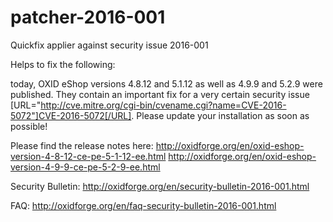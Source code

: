 # patcher-2016-001
Quickfix applier against security issue 2016-001

Helps to fix the following:

today, OXID eShop versions 4.8.12 and 5.1.12 as well as 4.9.9 and 5.2.9 were published. They contain an important fix for a very certain security issue [URL="http://cve.mitre.org/cgi-bin/cvename.cgi?name=CVE-2016-5072"]CVE-2016-5072[/URL]. Please update your installation as soon as possible!

Please find the release notes here:
http://oxidforge.org/en/oxid-eshop-version-4-8-12-ce-pe-5-1-12-ee.html
http://oxidforge.org/en/oxid-eshop-version-4-9-9-ce-pe-5-2-9-ee.html

Security Bulletin:
http://oxidforge.org/en/security-bulletin-2016-001.html

FAQ:
http://oxidforge.org/en/faq-security-bulletin-2016-001.html
